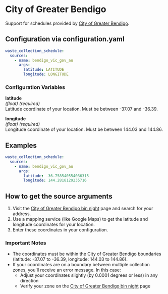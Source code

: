 # City of Greater Bendigo

Support for schedules provided by [City of Greater Bendigo](https://www.bendigo.vic.gov.au/).

## Configuration via configuration.yaml

```yaml
waste_collection_schedule:
  sources:
    - name: bendigo_vic_gov_au
      args:
        latitude: LATITUDE
        longitude: LONGITUDE
```

### Configuration Variables

**latitude**  
*(float) (required)*  
Latitude coordinate of your location. Must be between -37.07 and -36.39.

**longitude**  
*(float) (required)*  
Longitude coordinate of your location. Must be between 144.03 and 144.86.

## Examples

```yaml
waste_collection_schedule:
  sources:
    - name: bendigo_vic_gov_au
      args:
        latitude: -36.758540554036315
        longitude: 144.2818129235716
```

## How to get the source arguments

1. Visit the [City of Greater Bendigo bin night](https://www.bendigo.vic.gov.au/residents/general-waste-recycling-and-organics/bin-night) page and search for your address.
2. Use a mapping service (like Google Maps) to get the latitude and longitude coordinates for your location.
3. Enter these coordinates in your configuration.

### Important Notes

- The coordinates must be within the City of Greater Bendigo boundaries (latitude: -37.07 to -36.39, longitude: 144.03 to 144.86).
- If your coordinates are on a boundary between multiple collection zones, you'll receive an error message. In this case:
  - Adjust your coordinates slightly (by 0.0001 degrees or less) in any direction
  - Verify your zone on the [City of Greater Bendigo bin night](https://www.bendigo.vic.gov.au/residents/general-waste-recycling-and-organics/bin-night) page
